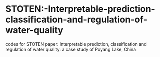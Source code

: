 # STOTEN:-Interpretable-prediction-classification-and-regulation-of-water-quality
codes for STOTEN paper: Interpretable prediction, classification and regulation of water quality: a case study of Poyang Lake, China
